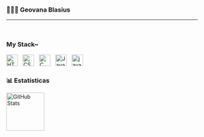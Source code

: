 ### 👩🏻‍💻 Geovana Blasius

---

<p align="left">
    <a>
        <img href=[![Instagram](https://img.shields.io/badge/-Instagram-000?style=for-the-badge&logo=instagram&logoColor=FF00F6&color:FFF)](instagraam)
        />
    </a>
    <a>
        <img 
            href=[![LinkedIn](https://img.shields.io/badge/-LinkedIn-000?style=for-the-badge&logo=linkedin&logoColor=FF00F6&color:FFF)]()
        />
    </a> 
</p>

### My Stack~

<img 
    align="left" 
    alt="HTML"
    title="HTML" 
    width="30px" 
    style="padding-right: 10;" 
    src="https://cdn.jsdelivr.net/gh/devicons/devicon@latest/icons/html5/html5-original.svg" 
/>
<img 
    align="left" 
    alt="CSS" 
    title="CSS"
    width="30px" 
    style="padding-right: 10;" 
    src="https://cdn.jsdelivr.net/gh/devicons/devicon@latest/icons/css3/css3-original.svg" 
/>
<img
    align="left"
    alt="C"
    title="C"
    width="30px"
    style="padding-right: 10;"
    src="https://cdn.jsdelivr.net/gh/devicons/devicon/icons/c/c-original.svg"
/>
<img 
    align="left" 
    alt="JavaScript" 
    title="JavaScript"
    width="30px" 
    style="padding-right: 10;" 
    src="https://cdn.jsdelivr.net/gh/devicons/devicon@latest/icons/javascript/javascript-original.svg" 
/>
<img
    align="left"
    alt="java"
    title="java"
    width="30px"
    style="padding-right: 10;"
    src="https://cdn.jsdelivr.net/gh/devicons/devicon/icons/java/java-original.svg"
/>

<br/>
<br/>

### 📊 Estatísticas

<img 
      align="left" 
      alt="GitHub Stats" 
      height="100" 
      src="https://github-readme-stats.vercel.app/api/top-langs/?username=GeovanaBlasius&theme=tokyonight&layout=compact&custom_title=Tecnologias&langs_count=9" 
  />
</p>
